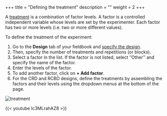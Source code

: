 +++
title = "Defining the treatment"
description = ""
weight = 2
+++
	
A <a href="https://stattrek.com/statistics/dictionary.aspx?definition=treatment" target="_blank">treatment</a> 
is a combination of factor levels. A factor is a controlled independent variable whose levels are set by the experimenter. Each factor has two or more levels (i.e. two or more different values).

To define the treatment of the experiment:

1.	Go to the **Design** tab of your fieldbook and <a href="https://agrofims.github.io/helpdocs/creatingafieldbook/design/specifydesign/" target="_blank">specify the design</a>.
2. Then, specify the number of treatments and repetitions (or blocks). 
3.	Select a factor in the list. If the factor is not listed, select ‘’Other’’ and specify the name of the factor. 
4.	Enter the levels of the factor. 
5.	To add another factor, click on **+ Add factor**. 
6.	For the CRD and RCBD designs, define the treatments by assembling the factors and their levels using the dropdown menus at the bottom of the page. 

![treatment](https://agrofims.github.io/helpdocs/images/treatment.png) 

{{< youtube Ic3MLrahAZ8 >}}

